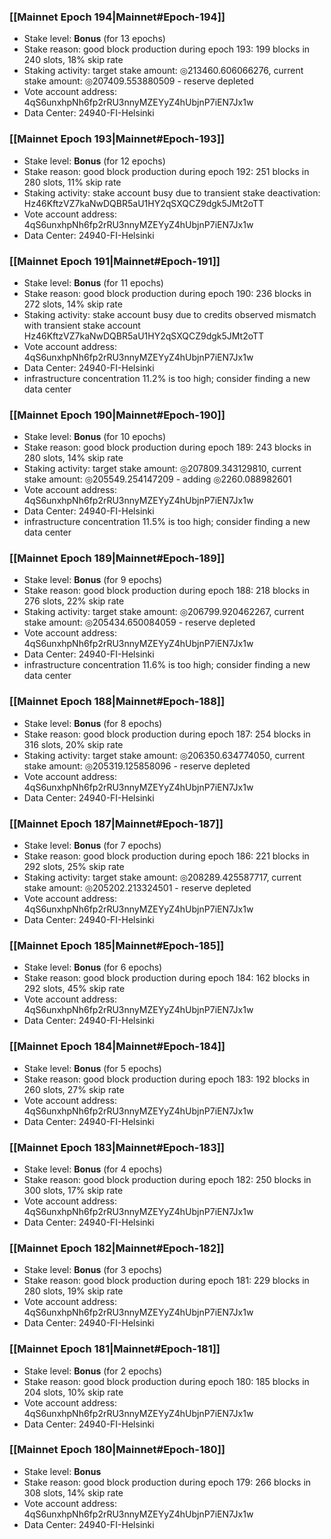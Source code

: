 ### [[Mainnet Epoch 194|Mainnet#Epoch-194]]
* Stake level: **Bonus** (for 13 epochs)
* Stake reason: good block production during epoch 193: 199 blocks in 240 slots, 18% skip rate
* Staking activity: target stake amount: ◎213460.606066276, current stake amount: ◎207409.553880509 - reserve depleted
* Vote account address: 4qS6unxhpNh6fp2rRU3nnyMZEYyZ4hUbjnP7iEN7Jx1w
* Data Center: 24940-FI-Helsinki
### [[Mainnet Epoch 193|Mainnet#Epoch-193]]
* Stake level: **Bonus** (for 12 epochs)
* Stake reason: good block production during epoch 192: 251 blocks in 280 slots, 11% skip rate
* Staking activity: stake account busy due to transient stake deactivation: Hz46KftzVZ7kaNwDQBR5aU1HY2qSXQCZ9dgk5JMt2oTT
* Vote account address: 4qS6unxhpNh6fp2rRU3nnyMZEYyZ4hUbjnP7iEN7Jx1w
* Data Center: 24940-FI-Helsinki
### [[Mainnet Epoch 191|Mainnet#Epoch-191]]
* Stake level: **Bonus** (for 11 epochs)
* Stake reason: good block production during epoch 190: 236 blocks in 272 slots, 14% skip rate
* Staking activity: stake account busy due to credits observed mismatch with transient stake account Hz46KftzVZ7kaNwDQBR5aU1HY2qSXQCZ9dgk5JMt2oTT
* Vote account address: 4qS6unxhpNh6fp2rRU3nnyMZEYyZ4hUbjnP7iEN7Jx1w
* Data Center: 24940-FI-Helsinki
* infrastructure concentration 11.2% is too high; consider finding a new data center
### [[Mainnet Epoch 190|Mainnet#Epoch-190]]
* Stake level: **Bonus** (for 10 epochs)
* Stake reason: good block production during epoch 189: 243 blocks in 280 slots, 14% skip rate
* Staking activity: target stake amount: ◎207809.343129810, current stake amount: ◎205549.254147209 - adding ◎2260.088982601
* Vote account address: 4qS6unxhpNh6fp2rRU3nnyMZEYyZ4hUbjnP7iEN7Jx1w
* Data Center: 24940-FI-Helsinki
* infrastructure concentration 11.5% is too high; consider finding a new data center
### [[Mainnet Epoch 189|Mainnet#Epoch-189]]
* Stake level: **Bonus** (for 9 epochs)
* Stake reason: good block production during epoch 188: 218 blocks in 276 slots, 22% skip rate
* Staking activity: target stake amount: ◎206799.920462267, current stake amount: ◎205434.650084059 - reserve depleted
* Vote account address: 4qS6unxhpNh6fp2rRU3nnyMZEYyZ4hUbjnP7iEN7Jx1w
* Data Center: 24940-FI-Helsinki
* infrastructure concentration 11.6% is too high; consider finding a new data center
### [[Mainnet Epoch 188|Mainnet#Epoch-188]]
* Stake level: **Bonus** (for 8 epochs)
* Stake reason: good block production during epoch 187: 254 blocks in 316 slots, 20% skip rate
* Staking activity: target stake amount: ◎206350.634774050, current stake amount: ◎205319.125858096 - reserve depleted
* Vote account address: 4qS6unxhpNh6fp2rRU3nnyMZEYyZ4hUbjnP7iEN7Jx1w
* Data Center: 24940-FI-Helsinki
### [[Mainnet Epoch 187|Mainnet#Epoch-187]]
* Stake level: **Bonus** (for 7 epochs)
* Stake reason: good block production during epoch 186: 221 blocks in 292 slots, 25% skip rate
* Staking activity: target stake amount: ◎208289.425587717, current stake amount: ◎205202.213324501 - reserve depleted
* Vote account address: 4qS6unxhpNh6fp2rRU3nnyMZEYyZ4hUbjnP7iEN7Jx1w
* Data Center: 24940-FI-Helsinki
### [[Mainnet Epoch 185|Mainnet#Epoch-185]]
* Stake level: **Bonus** (for 6 epochs)
* Stake reason: good block production during epoch 184: 162 blocks in 292 slots, 45% skip rate
* Vote account address: 4qS6unxhpNh6fp2rRU3nnyMZEYyZ4hUbjnP7iEN7Jx1w
* Data Center: 24940-FI-Helsinki
### [[Mainnet Epoch 184|Mainnet#Epoch-184]]
* Stake level: **Bonus** (for 5 epochs)
* Stake reason: good block production during epoch 183: 192 blocks in 260 slots, 27% skip rate
* Vote account address: 4qS6unxhpNh6fp2rRU3nnyMZEYyZ4hUbjnP7iEN7Jx1w
* Data Center: 24940-FI-Helsinki
### [[Mainnet Epoch 183|Mainnet#Epoch-183]]
* Stake level: **Bonus** (for 4 epochs)
* Stake reason: good block production during epoch 182: 250 blocks in 300 slots, 17% skip rate
* Vote account address: 4qS6unxhpNh6fp2rRU3nnyMZEYyZ4hUbjnP7iEN7Jx1w
* Data Center: 24940-FI-Helsinki
### [[Mainnet Epoch 182|Mainnet#Epoch-182]]
* Stake level: **Bonus** (for 3 epochs)
* Stake reason: good block production during epoch 181: 229 blocks in 280 slots, 19% skip rate
* Vote account address: 4qS6unxhpNh6fp2rRU3nnyMZEYyZ4hUbjnP7iEN7Jx1w
* Data Center: 24940-FI-Helsinki
### [[Mainnet Epoch 181|Mainnet#Epoch-181]]
* Stake level: **Bonus** (for 2 epochs)
* Stake reason: good block production during epoch 180: 185 blocks in 204 slots, 10% skip rate
* Vote account address: 4qS6unxhpNh6fp2rRU3nnyMZEYyZ4hUbjnP7iEN7Jx1w
* Data Center: 24940-FI-Helsinki
### [[Mainnet Epoch 180|Mainnet#Epoch-180]]
* Stake level: **Bonus**
* Stake reason: good block production during epoch 179: 266 blocks in 308 slots, 14% skip rate
* Vote account address: 4qS6unxhpNh6fp2rRU3nnyMZEYyZ4hUbjnP7iEN7Jx1w
* Data Center: 24940-FI-Helsinki